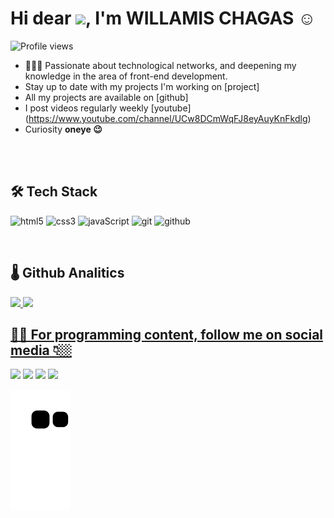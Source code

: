 <h1 align="left">Hi dear <img src="https://raw.githubusercontent.com/kaueMarques/kaueMarques/master/hi.gif" width="30px">, I'm WILLAMIS CHAGAS ☺️</h1>
<p align="left"> <img src="https://komarev.com/ghpvc/?username=willamischagas&color=yellow" alt="Profile views"></p>

- 👨🏾‍💻 Passionate about technological networks, and deepening my knowledge in the area of ​​front-end development.
- Stay up to date with my projects I'm working on [project]
- All my projects are available on [github]
- I post videos regularly weekly [youtube] (https://www.youtube.com/channel/UCw8DCmWqFJ8eyAuyKnFkdlg)
- Curiosity **oneye 😉**

<br>
<br>

## 🛠️ Tech Stack
![html5](https://img.shields.io/badge/html5-blue?logo=html5)
![css3](https://img.shields.io/badge/css3-blue?logo=css3)
![javaScript](https://img.shields.io/badge/javaScript-blue?logo=javascript)
![git](https://img.shields.io/badge/git-blue?logo=git)
![github](https://img.shields.io/badge/github-blue?logo=github)

<br>

## 🌡️ Github Analitics

<a href="https://github.com/willamischagas">
<img height="180em" src="https://github-readme-stats.vercel.app/api?username=willamischagas&show_icons=true&theme=tokyonight&include_all_commits=true&count_private=true">
<img height="180em" src="https://github-readme-stats.vercel.app/api/top-langs/?username=willamischagas&layout=compact&langs_count=6&theme=tokyonight">


## 🤳🏽 For programming content, follow me on social media 👇🏼

<a href="https://www.youtube.com/channel/UCw8DCmWqFJ8eyAuyKnFkdlg" target="_blank"><img src="https://img.shields.io/badge/YouTube-FF0000?style=for-the-badge&logo=youtube&logoColor=white" target="_blank"></a>
  <a href="https://instagram.com/will_frontend?igshid=ZGUzMzM3NWJiOQ==" target="_blank"><img src="https://img.shields.io/badge/-Instagram-%23E4405F?style=for-the-badge&logo=instagram&logoColor=white" target="_blank"></a>
  <a href = "willaromas10@gmail.com"><img src="https://img.shields.io/badge/-Gmail-%23333?style=for-the-badge&logo=gmail&logoColor=white" target="_blank"></a>
  <a href="https://www.linkedin.com/in/willamis-alves/" target="_blank"><img src="https://img.shields.io/badge/-LinkedIn-%230077B5?style=for-the-badge&logo=linkedin&logoColor=white" target="_blank"></a> 

![Snake animation](https://github.com/willamischagas/willamischagas/blob/output/github-contribution-grid-snake.svg)&nbsp;
